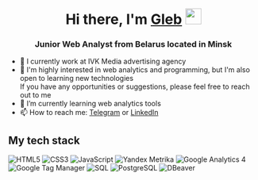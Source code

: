 <h1 align="center">Hi there, I'm <a href="https://www.linkedin.com/in/gprokopovich/" target="_blank">Gleb</a> 
<img src="https://github.com/blackcater/blackcater/raw/main/images/Hi.gif" height="32"/></h1>
<h3 align="center">Junior Web Analyst from Belarus located in Minsk</h3>

- 🔭 I currently work at IVK Media advertising agency <br/>
- 🤔 I'm highly interested in web analytics and programming, but I'm also open to learning new technologies <br/> If you have any opportunities or suggestions, please feel free to reach out to me <br/>
- 🌱 I’m currently learning web analytics tools  <br/>
- 📫 How to reach me: <a href="https://t.me/glebprokopovich" target="_blank">Telegram</a> or <a href="https://www.linkedin.com/in/gprokopovich/" target="_blank">LinkedIn</a>

## My tech stack
![HTML5](https://img.shields.io/badge/HTML5-%23E34F26.svg?style=for-the-badge&logo=html5&logoColor=white&color=475e78)
![CSS3](https://img.shields.io/badge/CSS3-%231572B6.svg?style=for-the-badge&logo=css3&logoColor=white&color=475e78)
![JavaScript](https://img.shields.io/badge/JavaScript-%23F7DF1E.svg?style=for-the-badge&logo=javascript&logoColor=black&color=475e78)
![Yandex Metrika](https://img.shields.io/badge/Yandex_Metrika-%23CC6699.svg?style=for-the-badge&color=475e78)
![Google Analytics 4](https://img.shields.io/badge/Google_Analytics_4-%23CC6699.svg?style=for-the-badge&color=475e78)
![Google Tag Manager](https://img.shields.io/badge/Google_Tag_Manager-%23CC6699.svg?style=for-the-badge&color=475e78)
![SQL](https://img.shields.io/badge/SQL-%23CC6699.svg?style=for-the-badge&color=475e78)
![PostgreSQL](https://img.shields.io/badge/PostgreSQL-%23CC6699.svg?style=for-the-badge&color=475e78)
![DBeaver](https://img.shields.io/badge/DBeaver-%23CC6699.svg?style=for-the-badge&color=475e78)
